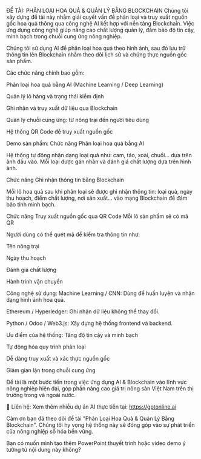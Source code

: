 ĐỀ TÀI: PHÂN LOẠI HOA QUẢ & QUẢN LÝ BẰNG BLOCKCHAIN
Chúng tôi xây dựng đề tài này nhằm giải quyết vấn đề phân loại và truy xuất nguồn gốc hoa quả thông qua công nghệ AI kết hợp với nền tảng Blockchain. Việc ứng dụng công nghệ giúp nâng cao chất lượng quản lý, đảm bảo độ tin cậy, minh bạch trong chuỗi cung ứng nông nghiệp.

Chúng tôi sử dụng AI để phân loại hoa quả theo hình ảnh, sau đó lưu trữ thông tin lên Blockchain nhằm theo dõi lịch sử và chứng thực nguồn gốc sản phẩm.

Các chức năng chính bao gồm:

Phân loại hoa quả bằng AI (Machine Learning / Deep Learning)

Quản lý lô hàng và trạng thái kiểm định

Ghi nhận và truy xuất dữ liệu qua Blockchain

Quản lý chuỗi cung ứng: từ nông trại đến người tiêu dùng

Hệ thống QR Code để truy xuất nguồn gốc

Demo sản phẩm:
Chức năng Phân loại hoa quả bằng AI

Hệ thống tự động nhận dạng loại quả như: cam, táo, xoài, chuối... dựa trên ảnh đầu vào. Mỗi loại được gán nhãn và đánh giá chất lượng dựa trên hình ảnh.

Chức năng Ghi nhận thông tin bằng Blockchain

Mỗi lô hoa quả sau khi phân loại sẽ được ghi nhận thông tin: loại quả, ngày thu hoạch, điểm chất lượng, nơi sản xuất... vào mạng Blockchain để đảm bảo tính minh bạch.

Chức năng Truy xuất nguồn gốc qua QR Code
Mỗi lô sản phẩm sẽ có mã QR

Người dùng có thể quét mã để kiểm tra thông tin như:

Tên nông trại

Ngày thu hoạch

Đánh giá chất lượng

Hành trình vận chuyển

Công nghệ sử dụng:
Machine Learning / CNN: Dùng để huấn luyện và nhận dạng hình ảnh hoa quả.

Ethereum / Hyperledger: Ghi nhận dữ liệu không thể thay đổi.

Python / Odoo / Web3.js: Xây dựng hệ thống frontend và backend.

Ưu điểm của hệ thống:
Tăng độ tin cậy và minh bạch

Tự động hóa quy trình phân loại

Dễ dàng truy xuất và xác thực nguồn gốc

Giảm gian lận trong chuỗi cung ứng

Đề tài là một bước tiến trong việc ứng dụng AI & Blockchain vào lĩnh vực nông nghiệp hiện đại, góp phần nâng cao giá trị nông sản Việt Nam trên thị trường trong và ngoài nước.

📌 Liên hệ:
Xem thêm nhiều dự án AI thực tiễn tại: https://gptonline.ai

Cảm ơn bạn đã theo dõi đề tài "Phân Loại Hoa Quả & Quản Lý Bằng Blockchain". Chúng tôi hy vọng hệ thống này sẽ đóng góp vào sự phát triển của nông nghiệp số hóa bền vững.

Bạn có muốn mình tạo thêm PowerPoint thuyết trình hoặc video demo ý tưởng từ nội dung này không?








